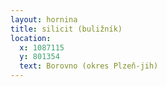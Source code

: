 ```yaml
---
layout: hornina
title: silicit (buližník) 
location:
  x: 1087115
  y: 801354
  text: Borovno (okres Plzeň-jih)
---
```


